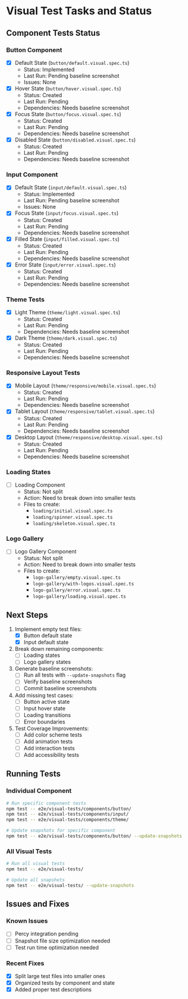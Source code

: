 # Visual Test Tasks and Status

## Component Tests Status

### Button Component
- [x] Default State (`button/default.visual.spec.ts`)
  - Status: Implemented
  - Last Run: Pending baseline screenshot
  - Issues: None
- [x] Hover State (`button/hover.visual.spec.ts`)
  - Status: Created
  - Last Run: Pending
  - Dependencies: Needs baseline screenshot
- [x] Focus State (`button/focus.visual.spec.ts`)
  - Status: Created
  - Last Run: Pending
  - Dependencies: Needs baseline screenshot
- [x] Disabled State (`button/disabled.visual.spec.ts`)
  - Status: Created
  - Last Run: Pending
  - Dependencies: Needs baseline screenshot

### Input Component
- [x] Default State (`input/default.visual.spec.ts`)
  - Status: Implemented
  - Last Run: Pending baseline screenshot
  - Issues: None
- [x] Focus State (`input/focus.visual.spec.ts`)
  - Status: Created
  - Last Run: Pending
  - Dependencies: Needs baseline screenshot
- [x] Filled State (`input/filled.visual.spec.ts`)
  - Status: Created
  - Last Run: Pending
  - Dependencies: Needs baseline screenshot
- [x] Error State (`input/error.visual.spec.ts`)
  - Status: Created
  - Last Run: Pending
  - Dependencies: Needs baseline screenshot

### Theme Tests
- [x] Light Theme (`theme/light.visual.spec.ts`)
  - Status: Created
  - Last Run: Pending
  - Dependencies: Needs baseline screenshot
- [x] Dark Theme (`theme/dark.visual.spec.ts`)
  - Status: Created
  - Last Run: Pending
  - Dependencies: Needs baseline screenshot

### Responsive Layout Tests
- [x] Mobile Layout (`theme/responsive/mobile.visual.spec.ts`)
  - Status: Created
  - Last Run: Pending
  - Dependencies: Needs baseline screenshot
- [x] Tablet Layout (`theme/responsive/tablet.visual.spec.ts`)
  - Status: Created
  - Last Run: Pending
  - Dependencies: Needs baseline screenshot
- [x] Desktop Layout (`theme/responsive/desktop.visual.spec.ts`)
  - Status: Created
  - Last Run: Pending
  - Dependencies: Needs baseline screenshot

### Loading States
- [ ] Loading Component
  - Status: Not split
  - Action: Need to break down into smaller tests
  - Files to create:
    - `loading/initial.visual.spec.ts`
    - `loading/spinner.visual.spec.ts`
    - `loading/skeleton.visual.spec.ts`

### Logo Gallery
- [ ] Logo Gallery Component
  - Status: Not split
  - Action: Need to break down into smaller tests
  - Files to create:
    - `logo-gallery/empty.visual.spec.ts`
    - `logo-gallery/with-logos.visual.spec.ts`
    - `logo-gallery/error.visual.spec.ts`
    - `logo-gallery/loading.visual.spec.ts`

## Next Steps

1. Implement empty test files:
   - [x] Button default state
   - [x] Input default state

2. Break down remaining components:
   - [ ] Loading states
   - [ ] Logo gallery states

3. Generate baseline screenshots:
   - [ ] Run all tests with `--update-snapshots` flag
   - [ ] Verify baseline screenshots
   - [ ] Commit baseline screenshots

4. Add missing test cases:
   - [ ] Button active state
   - [ ] Input hover state
   - [ ] Loading transitions
   - [ ] Error boundaries

5. Test Coverage Improvements:
   - [ ] Add color scheme tests
   - [ ] Add animation tests
   - [ ] Add interaction tests
   - [ ] Add accessibility tests

## Running Tests

### Individual Component
```bash
# Run specific component tests
npm test -- e2e/visual-tests/components/button/
npm test -- e2e/visual-tests/components/input/
npm test -- e2e/visual-tests/components/theme/

# Update snapshots for specific component
npm test -- e2e/visual-tests/components/button/ --update-snapshots
```

### All Visual Tests
```bash
# Run all visual tests
npm test -- e2e/visual-tests/

# Update all snapshots
npm test -- e2e/visual-tests/ --update-snapshots
```

## Issues and Fixes

### Known Issues
- [ ] Percy integration pending
- [ ] Snapshot file size optimization needed
- [ ] Test run time optimization needed

### Recent Fixes
- [x] Split large test files into smaller ones
- [x] Organized tests by component and state
- [x] Added proper test descriptions 